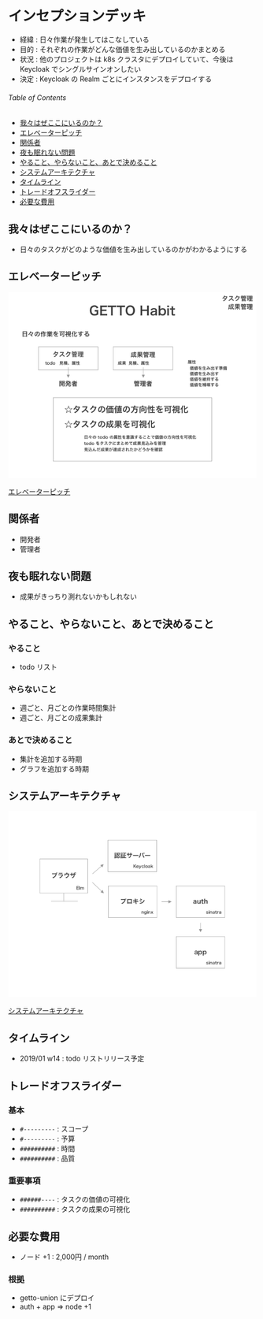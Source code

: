 # インセプションデッキ

- 経緯 : 日々作業が発生してはこなしている
- 目的 : それぞれの作業がどんな価値を生み出しているのかまとめる
- 状況 : 他のプロジェクトは k8s クラスタにデプロイしていて、今後は Keycloak でシングルサインオンしたい
- 決定 : Keycloak の Realm ごとにインスタンスをデプロイする


###### Table of Contents

- [我々はぜここにいるのか？](#user-content-我々はぜここにいるのか？)
- [エレベーターピッチ](#user-content-エレベーターピッチ)
- [関係者](#user-content-関係者)
- [夜も眠れない問題](#user-content-夜も眠れない問題)
- [やること、やらないこと、あとで決めること](#user-content-やること、やらないこと、あとで決めること)
- [システムアーキテクチャ](#user-content-システムアーキテクチャ)
- [タイムライン](#user-content-タイムライン)
- [トレードオフスライダー](#user-content-トレードオフスライダー)
- [必要な費用](#user-content-必要な費用)


## 我々はぜここにいるのか？

- 日々のタスクがどのような価値を生み出しているのかがわかるようにする


## エレベーターピッチ

![エレベーターピッチ](resources/elevetor-pich.png)

[エレベーターピッチ](https://sketch.cloud/s/vaybQ/dlW4WGl)

## 関係者

- 開発者
- 管理者


## 夜も眠れない問題

- 成果がきっちり測れないかもしれない


## やること、やらないこと、あとで決めること

### やること

- todo リスト

### やらないこと

- 週ごと、月ごとの作業時間集計
- 週ごと、月ごとの成果集計

### あとで決めること

- 集計を追加する時期
- グラフを追加する時期


## システムアーキテクチャ

![システムアーキテクチャ](resources/system-architecture.png)

[システムアーキテクチャ](https://sketch.cloud/s/vaybQ/zxbjbpy)

## タイムライン

- 2019/01 w14 : todo リストリリース予定


## トレードオフスライダー

### 基本

- `#---------` : スコープ
- `#---------` : 予算
- `##########` : 時間
- `##########` : 品質

### 重要事項

- `######----` : タスクの価値の可視化
- `##########` : タスクの成果の可視化


## 必要な費用

- ノード +1 : 2,000円 / month

### 根拠

- getto-union にデプロイ
- auth + app => node +1
